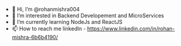 - 👋 Hi, I’m @rohanmishra004
- 👀 I’m interested in Backend Developement and MicroServices
- 🌱 I’m currently learning NodeJs and ReactJS
- 📫 How to reach me linkedIn - https://www.linkedin.com/in/rohan-mishra-6b6b4190/

<!---
rohanmishra004/rohanmishra004 is a ✨ special ✨ repository because its `README.md` (this file) appears on your GitHub profile.
You can click the Preview link to take a look at your changes.
--->

